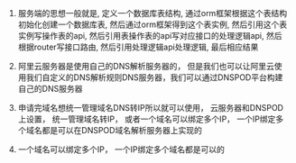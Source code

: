 1. 服务端的思想一般就是, 定义一个数据库表结构, 通过orm框架根据这个表结构初始化创建一个数据库表, 然后通过orm框架得到这个表实例, 然后引用这个表实例写操作表的api, 然后引用表操作表的api写对应接口的处理逻辑api, 然后根据router写接口路由, 然后引用处理逻辑api处理逻辑, 最后相应结果

2. 阿里云服务器是使用自己的DNS解析服务器的， 但是我们也可以让阿里云使用我们自定义的DNS解析规则DNS服务器，我们可以通过DNSPOD平台构建自己的DNS服务器

3. 申请完域名想统一管理域名DNS转IP所以就可以使用， 云服务器和DNSPOD上设置， 统一管理域名转IP， 或者一个域名可以绑定多个IP， 一个IP绑定多个域名都是可以在DNSPOD域名解析服务器上实现的

4. 一个域名可以绑定多个IP， 一个IP绑定多个域名都是可以的